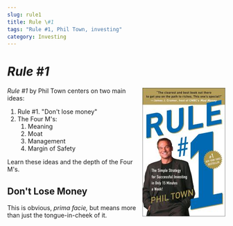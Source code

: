 ```yaml
---
slug: rule1
title: Rule \#1
tags: "Rule #1, Phil Town, investing"
category: Investing
---
```


# *Rule #1*

<img src="./images/rule1-book-cover.jpg" alt="Rule #1 Cover" style="float:right">

*Rule #1* by Phil Town centers on two main ideas:

1. Rule #1. "Don't lose money"
2. The Four M's:
    1. Meaning
    2. Moat
    3. Management
    4. Margin of Safety

Learn these ideas and the depth of the Four M's.

## Don't Lose Money

This is obvious, *prima facie,* but means more than just the tongue-in-cheek of it.
